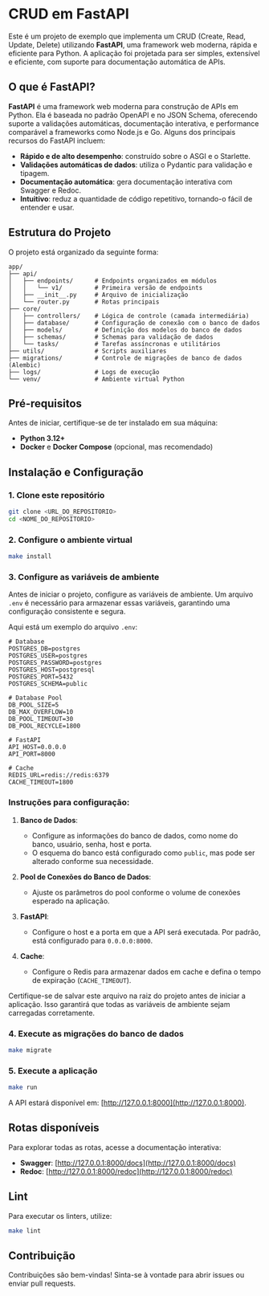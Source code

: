# CRUD em FastAPI

Este é um projeto de exemplo que implementa um CRUD (Create, Read, Update, Delete) utilizando **FastAPI**, uma framework web moderna, rápida e eficiente para Python. A aplicação foi projetada para ser simples, extensível e eficiente, com suporte para documentação automática de APIs.

## O que é FastAPI?

**FastAPI** é uma framework web moderna para construção de APIs em Python. Ela é baseada no padrão OpenAPI e no JSON Schema, oferecendo suporte a validações automáticas, documentação interativa, e performance comparável a frameworks como Node.js e Go. Alguns dos principais recursos do FastAPI incluem:

- **Rápido e de alto desempenho**: construído sobre o ASGI e o Starlette.
- **Validações automáticas de dados**: utiliza o Pydantic para validação e tipagem.
- **Documentação automática**: gera documentação interativa com Swagger e Redoc.
- **Intuitivo**: reduz a quantidade de código repetitivo, tornando-o fácil de entender e usar.

## Estrutura do Projeto

O projeto está organizado da seguinte forma:

```
app/
├── api/
│   ├── endpoints/      # Endpoints organizados em módulos
│   │   └── v1/         # Primeira versão de endpoints
│   ├── __init__.py     # Arquivo de inicialização
│   └── router.py       # Rotas principais
├── core/
│   ├── controllers/    # Lógica de controle (camada intermediária)
│   ├── database/       # Configuração de conexão com o banco de dados
│   ├── models/         # Definição dos modelos do banco de dados
│   ├── schemas/        # Schemas para validação de dados
│   └── tasks/          # Tarefas assíncronas e utilitários
├── utils/              # Scripts auxiliares
├── migrations/         # Controle de migrações de banco de dados (Alembic)
├── logs/               # Logs de execução
└── venv/               # Ambiente virtual Python
```

## Pré-requisitos

Antes de iniciar, certifique-se de ter instalado em sua máquina:

- **Python 3.12+**
- **Docker** e **Docker Compose** (opcional, mas recomendado)

## Instalação e Configuração

### 1. Clone este repositório

```bash
git clone <URL_DO_REPOSITORIO>
cd <NOME_DO_REPOSITORIO>
```

### 2. Configure o ambiente virtual

```bash
make install
```

### 3. Configure as variáveis de ambiente

Antes de iniciar o projeto, configure as variáveis de ambiente. Um arquivo `.env` é necessário para armazenar essas variáveis, garantindo uma configuração consistente e segura.

Aqui está um exemplo do arquivo `.env`:

```env
# Database
POSTGRES_DB=postgres
POSTGRES_USER=postgres
POSTGRES_PASSWORD=postgres
POSTGRES_HOST=postgresql
POSTGRES_PORT=5432
POSTGRES_SCHEMA=public

# Database Pool
DB_POOL_SIZE=5
DB_MAX_OVERFLOW=10
DB_POOL_TIMEOUT=30
DB_POOL_RECYCLE=1800

# FastAPI
API_HOST=0.0.0.0
API_PORT=8000

# Cache
REDIS_URL=redis://redis:6379
CACHE_TIMEOUT=1800
```

### Instruções para configuração:

1. **Banco de Dados**:

   - Configure as informações do banco de dados, como nome do banco, usuário, senha, host e porta.
   - O esquema do banco está configurado como `public`, mas pode ser alterado conforme sua necessidade.

2. **Pool de Conexões do Banco de Dados**:

   - Ajuste os parâmetros do pool conforme o volume de conexões esperado na aplicação.

3. **FastAPI**:

   - Configure o host e a porta em que a API será executada. Por padrão, está configurado para `0.0.0.0:8000`.

4. **Cache**:
   - Configure o Redis para armazenar dados em cache e defina o tempo de expiração (`CACHE_TIMEOUT`).

Certifique-se de salvar este arquivo na raiz do projeto antes de iniciar a aplicação. Isso garantirá que todas as variáveis de ambiente sejam carregadas corretamente.

### 4. Execute as migrações do banco de dados

```bash
make migrate
```

### 5. Execute a aplicação

```bash
make run
```

A API estará disponível em: [http://127.0.0.1:8000](http://127.0.0.1:8000).

## Rotas disponíveis

Para explorar todas as rotas, acesse a documentação interativa:

- **Swagger**: [http://127.0.0.1:8000/docs](http://127.0.0.1:8000/docs)
- **Redoc**: [http://127.0.0.1:8000/redoc](http://127.0.0.1:8000/redoc)

## Lint

Para executar os linters, utilize:

```bash
make lint
```

## Contribuição

Contribuições são bem-vindas! Sinta-se à vontade para abrir issues ou enviar pull requests.
